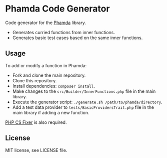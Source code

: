 # Phamda Code Generator

Code generator for the [Phamda](https://github.com/mpajunen/phamda) library.

- Generates curried functions from inner functions.
- Generates basic test cases based on the same inner functions.

## Usage

To add or modify a function in Phamda:

- Fork and clone the main repository.
- Clone this repository.
- Install dependencies: `composer install`.
- Make changes to the `src/Builder/InnerFunctions.php` file in the main library.
- Execute the generator script: `./generate.sh /path/to/phamda/directory`.
- Add a test data provider to `tests/BasicProvidersTrait.php` file in the main library if adding a new function.

[PHP CS Fixer](https://github.com/FriendsOfPHP/PHP-CS-Fixer) is also required.

## License

MIT license, see LICENSE file.
